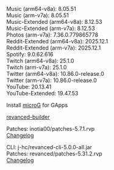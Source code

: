 Music (arm64-v8a): 8.05.51  
Music (arm-v7a): 8.05.51  
Music-Extended (arm64-v8a): 8.12.53  
Music-Extended (arm-v7a): 8.12.53  
Photos (arm-v7a): 7.36.0.779865778  
Reddit-Extended (arm64-v8a): 2025.12.1  
Reddit-Extended (arm-v7a): 2025.12.1  
Spotify: 9.0.62.616  
Twitch (arm64-v8a): 25.1.0  
Twitch (arm-v7a): 25.1.0  
Twitter (arm64-v8a): 10.86.0-release.0  
Twitter (arm-v7a): 10.86.0-release.0  
YouTube: 20.13.41  
YouTube-Extended: 19.47.53  

Install [microG](https://github.com/ReVanced/GmsCore/releases) for GApps  

[revanced-builder](https://github.com/geologically/revanced-builder)
  
Patches: inotia00/patches-5.7.1.rvp  
[Changelog](https://github.com/inotia00/revanced-patches/releases/tag/v5.7.1)

CLI: j-hc/revanced-cli-5.0.0-all.jar  
Patches: revanced/patches-5.31.2.rvp  
[Changelog](https://github.com/revanced/revanced-patches/releases/tag/v5.31.2)  
